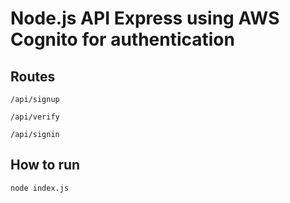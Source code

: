 # Node.js API Express using AWS Cognito for authentication

## Routes

```
/api/signup
```
```
/api/verify
```
```
/api/signin
```

## How to run

```
node index.js
```


